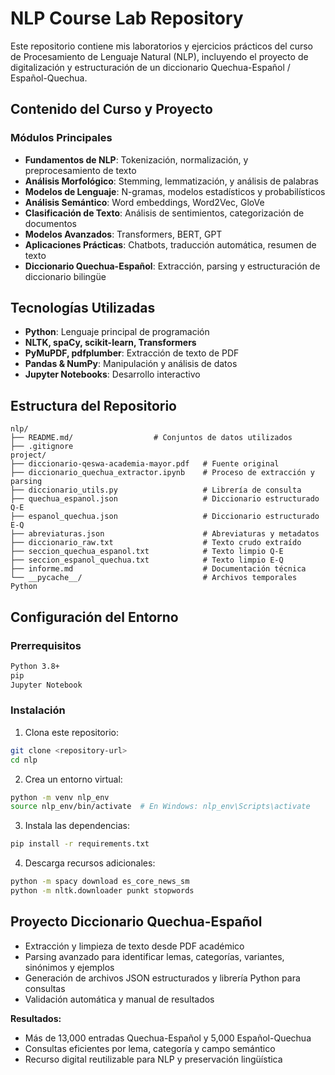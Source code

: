 # NLP Course Lab Repository

Este repositorio contiene mis laboratorios y ejercicios prácticos del curso de Procesamiento de Lenguaje Natural (NLP), incluyendo el proyecto de digitalización y estructuración de un diccionario Quechua-Español / Español-Quechua.

## Contenido del Curso y Proyecto

### Módulos Principales
- **Fundamentos de NLP**: Tokenización, normalización, y preprocesamiento de texto
- **Análisis Morfológico**: Stemming, lemmatización, y análisis de palabras
- **Modelos de Lenguaje**: N-gramas, modelos estadísticos y probabilísticos
- **Análisis Semántico**: Word embeddings, Word2Vec, GloVe
- **Clasificación de Texto**: Análisis de sentimientos, categorización de documentos
- **Modelos Avanzados**: Transformers, BERT, GPT
- **Aplicaciones Prácticas**: Chatbots, traducción automática, resumen de texto
- **Diccionario Quechua-Español**: Extracción, parsing y estructuración de diccionario bilingüe

## Tecnologías Utilizadas

- **Python**: Lenguaje principal de programación
- **NLTK, spaCy, scikit-learn, Transformers**
- **PyMuPDF, pdfplumber**: Extracción de texto de PDF
- **Pandas & NumPy**: Manipulación y análisis de datos
- **Jupyter Notebooks**: Desarrollo interactivo

## Estructura del Repositorio

```
nlp/
├── README.md/                  # Conjuntos de datos utilizados
├── .gitignore
project/
├── diccionario-qeswa-academia-mayor.pdf   # Fuente original
├── diccionario_quechua_extractor.ipynb    # Proceso de extracción y parsing
├── diccionario_utils.py                   # Librería de consulta
├── quechua_espanol.json                   # Diccionario estructurado Q-E
├── espanol_quechua.json                   # Diccionario estructurado E-Q
├── abreviaturas.json                      # Abreviaturas y metadatos
├── diccionario_raw.txt                    # Texto crudo extraído
├── seccion_quechua_espanol.txt            # Texto limpio Q-E
├── seccion_espanol_quechua.txt            # Texto limpio E-Q
├── informe.md                             # Documentación técnica
└── __pycache__/                           # Archivos temporales Python
```

## Configuración del Entorno

### Prerrequisitos
```bash
Python 3.8+
pip
Jupyter Notebook
```

### Instalación
1. Clona este repositorio:
```bash
git clone <repository-url>
cd nlp
```

2. Crea un entorno virtual:
```bash
python -m venv nlp_env
source nlp_env/bin/activate  # En Windows: nlp_env\Scripts\activate
```

3. Instala las dependencias:
```bash
pip install -r requirements.txt
```

4. Descarga recursos adicionales:
```bash
python -m spacy download es_core_news_sm
python -m nltk.downloader punkt stopwords
```

## Proyecto Diccionario Quechua-Español

- Extracción y limpieza de texto desde PDF académico
- Parsing avanzado para identificar lemas, categorías, variantes, sinónimos y ejemplos
- Generación de archivos JSON estructurados y librería Python para consultas
- Validación automática y manual de resultados

**Resultados:**
- Más de 13,000 entradas Quechua-Español y 5,000 Español-Quechua
- Consultas eficientes por lema, categoría y campo semántico
- Recurso digital reutilizable para NLP y preservación lingüística

